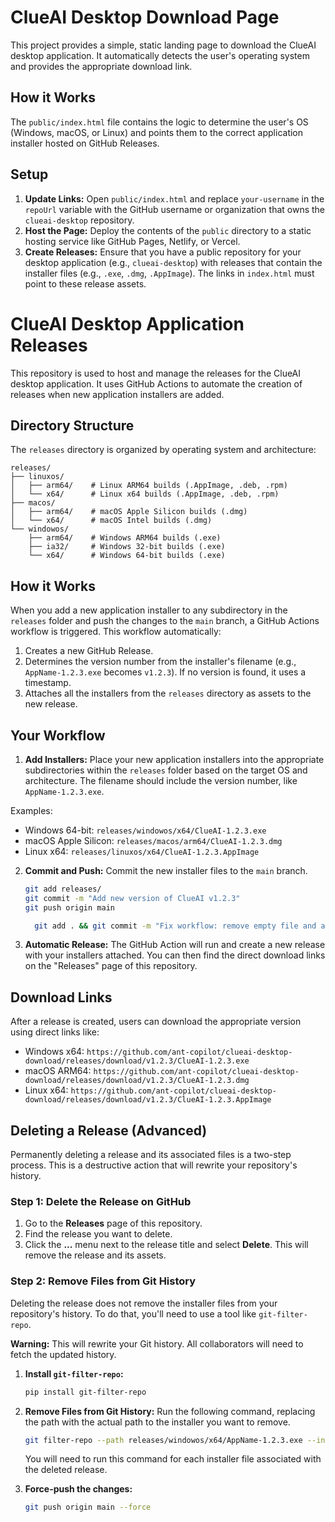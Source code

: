 # ClueAI Desktop Download Page

This project provides a simple, static landing page to download the ClueAI desktop application. It automatically detects the user's operating system and provides the appropriate download link.

## How it Works

The `public/index.html` file contains the logic to determine the user's OS (Windows, macOS, or Linux) and points them to the correct application installer hosted on GitHub Releases.

## Setup

1.  **Update Links:** Open `public/index.html` and replace `your-username` in the `repoUrl` variable with the GitHub username or organization that owns the `clueai-desktop` repository.
2.  **Host the Page:** Deploy the contents of the `public` directory to a static hosting service like GitHub Pages, Netlify, or Vercel.
3.  **Create Releases:** Ensure that you have a public repository for your desktop application (e.g., `clueai-desktop`) with releases that contain the installer files (e.g., `.exe`, `.dmg`, `.AppImage`). The links in `index.html` must point to these release assets.

# ClueAI Desktop Application Releases

This repository is used to host and manage the releases for the ClueAI desktop application. It uses GitHub Actions to automate the creation of releases when new application installers are added.

## Directory Structure

The `releases` directory is organized by operating system and architecture:

```
releases/
├── linuxos/
│   ├── arm64/    # Linux ARM64 builds (.AppImage, .deb, .rpm)
│   └── x64/      # Linux x64 builds (.AppImage, .deb, .rpm)
├── macos/
│   ├── arm64/    # macOS Apple Silicon builds (.dmg)
│   └── x64/      # macOS Intel builds (.dmg)
└── windowos/
    ├── arm64/    # Windows ARM64 builds (.exe)
    ├── ia32/     # Windows 32-bit builds (.exe)
    └── x64/      # Windows 64-bit builds (.exe)
```

## How it Works

When you add a new application installer to any subdirectory in the `releases` folder and push the changes to the `main` branch, a GitHub Actions workflow is triggered. This workflow automatically:

1.  Creates a new GitHub Release.
2.  Determines the version number from the installer's filename (e.g., `AppName-1.2.3.exe` becomes `v1.2.3`). If no version is found, it uses a timestamp.
3.  Attaches all the installers from the `releases` directory as assets to the new release.

## Your Workflow

1.  **Add Installers:** Place your new application installers into the appropriate subdirectories within the `releases` folder based on the target OS and architecture. The filename should include the version number, like `AppName-1.2.3.exe`.

   Examples:
   - Windows 64-bit: `releases/windowos/x64/ClueAI-1.2.3.exe`
   - macOS Apple Silicon: `releases/macos/arm64/ClueAI-1.2.3.dmg`
   - Linux x64: `releases/linuxos/x64/ClueAI-1.2.3.AppImage`

2.  **Commit and Push:** Commit the new installer files to the `main` branch.
    ```bash
    git add releases/
    git commit -m "Add new version of ClueAI v1.2.3"
    git push origin main
    ```
    ```bash
      git add . && git commit -m "Fix workflow: remove empty file and add proper release settings" && git push origin main

    ```
3.  **Automatic Release:** The GitHub Action will run and create a new release with your installers attached. You can then find the direct download links on the "Releases" page of this repository.

## Download Links

After a release is created, users can download the appropriate version using direct links like:
- Windows x64: `https://github.com/ant-copilot/clueai-desktop-download/releases/download/v1.2.3/ClueAI-1.2.3.exe`
- macOS ARM64: `https://github.com/ant-copilot/clueai-desktop-download/releases/download/v1.2.3/ClueAI-1.2.3.dmg`
- Linux x64: `https://github.com/ant-copilot/clueai-desktop-download/releases/download/v1.2.3/ClueAI-1.2.3.AppImage`

## Deleting a Release (Advanced)

Permanently deleting a release and its associated files is a two-step process. This is a destructive action that will rewrite your repository's history.

### Step 1: Delete the Release on GitHub

1.  Go to the **Releases** page of this repository.
2.  Find the release you want to delete.
3.  Click the **...** menu next to the release title and select **Delete**. This will remove the release and its assets.

### Step 2: Remove Files from Git History

Deleting the release does not remove the installer files from your repository's history. To do that, you'll need to use a tool like `git-filter-repo`.

**Warning:** This will rewrite your Git history. All collaborators will need to fetch the updated history.

1.  **Install `git-filter-repo`:**
    ```bash
    pip install git-filter-repo
    ```

2.  **Remove Files from Git History:** Run the following command, replacing the path with the actual path to the installer you want to remove.
    ```bash
    git filter-repo --path releases/windowos/x64/AppName-1.2.3.exe --invert-paths
    ```
    You will need to run this command for each installer file associated with the deleted release.

3.  **Force-push the changes:**
    ```bash
    git push origin main --force
    ```